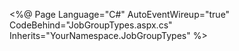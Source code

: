 
<%@ Page Language="C#" AutoEventWireup="true" CodeBehind="JobGroupTypes.aspx.cs" Inherits="YourNamespace.JobGroupTypes" %>

<!DOCTYPE html>
<html xmlns="http://www.w3.org/1999/xhtml">
<head runat="server">
    <title>Job Group Types</title>
</head>
<body>
    <form id="form1" runat="server">
        <div>
            <asp:GridView ID="GridView1" runat="server" AutoGenerateColumns="False">
                <Columns>
                    <asp:BoundField DataField="i_grouptype" HeaderText="Group Type" />
                    <asp:BoundField DataField="ch_groupname" HeaderText="Group Name" />
                    <asp:BoundField DataField="ti_priority" HeaderText="Priority" />
                    <asp:BoundField DataField="ch_ReportAssemblyLocation" HeaderText="Report Assembly Location" />
                    <asp:BoundField DataField="b_active" HeaderText="Active" />
                </Columns>
            </asp:GridView>
        </div>
    </form>
</body>
</html>
